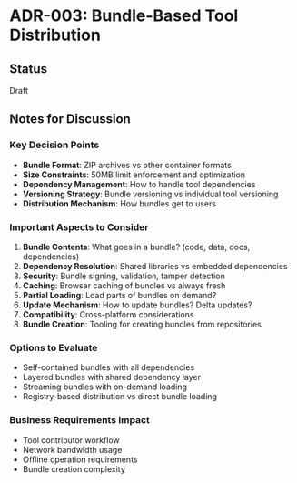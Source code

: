 # ADR-003: Bundle-Based Tool Distribution

## Status
Draft

## Notes for Discussion

### Key Decision Points
- **Bundle Format**: ZIP archives vs other container formats
- **Size Constraints**: 50MB limit enforcement and optimization
- **Dependency Management**: How to handle tool dependencies
- **Versioning Strategy**: Bundle versioning vs individual tool versioning
- **Distribution Mechanism**: How bundles get to users

### Important Aspects to Consider
1. **Bundle Contents**: What goes in a bundle? (code, data, docs, dependencies)
2. **Dependency Resolution**: Shared libraries vs embedded dependencies
3. **Security**: Bundle signing, validation, tamper detection
4. **Caching**: Browser caching of bundles vs always fresh
5. **Partial Loading**: Load parts of bundles on demand?
6. **Update Mechanism**: How to update bundles? Delta updates?
7. **Compatibility**: Cross-platform considerations
8. **Bundle Creation**: Tooling for creating bundles from repositories

### Options to Evaluate
- Self-contained bundles with all dependencies
- Layered bundles with shared dependency layer
- Streaming bundles with on-demand loading
- Registry-based distribution vs direct bundle loading

### Business Requirements Impact
- Tool contributor workflow
- Network bandwidth usage
- Offline operation requirements
- Bundle creation complexity